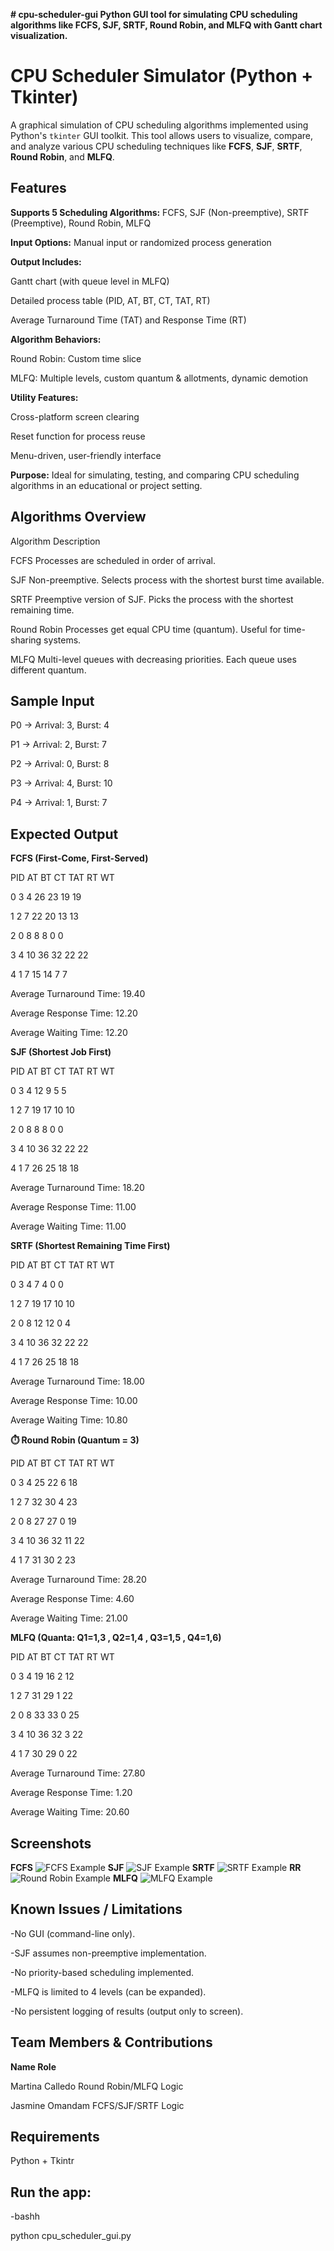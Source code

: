 **# cpu-scheduler-gui
Python GUI tool for simulating CPU scheduling algorithms like FCFS, SJF, SRTF, Round Robin, and MLFQ with Gantt chart visualization.**

# CPU Scheduler Simulator (Python + Tkinter)

A graphical simulation of CPU scheduling algorithms implemented using Python's `tkinter` GUI toolkit. This tool allows users to visualize, compare, and analyze various CPU scheduling techniques like **FCFS**, **SJF**, **SRTF**, **Round Robin**, and **MLFQ**.

##  Features

**Supports 5 Scheduling Algorithms:**
FCFS, SJF (Non-preemptive), SRTF (Preemptive), Round Robin, MLFQ

**Input Options:**
Manual input or randomized process generation

**Output Includes:**

Gantt chart (with queue level in MLFQ)

Detailed process table (PID, AT, BT, CT, TAT, RT)

Average Turnaround Time (TAT) and Response Time (RT)

**Algorithm Behaviors:**

Round Robin: Custom time slice

MLFQ: Multiple levels, custom quantum & allotments, dynamic demotion

**Utility Features:**

Cross-platform screen clearing

Reset function for process reuse

Menu-driven, user-friendly interface

**Purpose:**
Ideal for simulating, testing, and comparing CPU scheduling algorithms in an educational or project setting.

## Algorithms Overview

Algorithm	Description

FCFS	Processes are scheduled in order of arrival.

SJF	Non-preemptive. Selects process with the shortest burst time available.

SRTF	Preemptive version of SJF. Picks the process with the shortest remaining time.

Round Robin	Processes get equal CPU time (quantum). Useful for time-sharing systems.

MLFQ	Multi-level queues with decreasing priorities. Each queue uses different quantum.

## Sample Input

P0 → Arrival: 3, Burst: 4

P1 → Arrival: 2, Burst: 7

P2 → Arrival: 0, Burst: 8

P3 → Arrival: 4, Burst: 10

P4 → Arrival: 1, Burst: 7

## Expected Output

**FCFS (First-Come, First-Served)**

PID	AT	BT	CT	TAT	RT	WT

0  	3  	4  	26	23	19	19

1  	2  	7  	22	20	13	13

2  	0  	8  	8  	8  	0  	0

3 	4  	10	36	32	22  22

4  	1  	7  	15	14	7  	7

Average Turnaround Time: 19.40

Average Response Time: 12.20

Average Waiting Time: 12.20

**SJF (Shortest Job First)**

PID	AT	BT	CT	TAT	RT	WT

0  	3  	4  	12  9  	5  	5

1  	2  	7  	19	17	10	10

2  	0  	8  	8  	8  	0  	0

3  	4  	10	36	32	22	22

4  	1  	7  	26	25	18	18

Average Turnaround Time: 18.20

Average Response Time: 11.00

Average Waiting Time: 11.00


**SRTF (Shortest Remaining Time First)**

PID	AT	BT	CT	TAT	RT	WT

0  	3  	4  	7  	4  	0  	0

1  	2  	7  	19	17	10	10

2  	0  	8  	12	12	0  	4

3  	4  	10	36	32	22	22

4  	1  	7  	26	25	18	18


Average Turnaround Time: 18.00

Average Response Time: 10.00

Average Waiting Time: 10.80


**⏱️ Round Robin (Quantum = 3)**

PID	AT	BT	CT	TAT	RT	WT

0  	3  	4  	25	22	6  	18

1  	2  	7  	32	30	4  	23

2  	0  	8  	27	27	0  	19

3  	4  	10	36	32	11	22

4  	1  	7  	31	30	2  	23


Average Turnaround Time: 28.20

Average Response Time: 4.60

Average Waiting Time: 21.00

**MLFQ (Quanta: Q1=1,3 , Q2=1,4 , Q3=1,5 , Q4=1,6)**

PID	AT	BT	CT	TAT	RT	WT

0  	3  	4  	19	16	2	12

1  	2  	7  	31	29	1	22

2  	0  	8  	33	33	0	25

3  	4  	10	36	32	3	22

4  	1  	7  	30	29	0	22


Average Turnaround Time: 27.80

Average Response Time: 1.20

Average Waiting Time: 20.60


## Screenshots
**FCFS** 
![FCFS Example](FCFS.png)
**SJF**
![SJF Example](SJF.png)
**SRTF**
![SRTF Example](SRTF.png)
**RR**
![Round Robin Example](RR.png)
**MLFQ**
![MLFQ Example](MLFQ.png)



## Known Issues / Limitations

-No GUI (command-line only).

-SJF assumes non-preemptive implementation.

-No priority-based scheduling implemented.

-MLFQ is limited to 4 levels (can be expanded).

-No persistent logging of results (output only to screen).

## Team Members & Contributions

**Name	                           Role**

Martina Calledo      	Round Robin/MLFQ Logic

Jasmine Omandam 	  	FCFS/SJF/SRTF Logic


## Requirements

Python + Tkintr


## Run the app:

-bashh

python cpu_scheduler_gui.py

